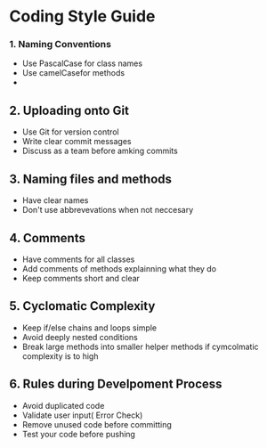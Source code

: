 # Coding Style Guide 
### 1. Naming Conventions

- Use PascalCase for class names  
- Use camelCasefor methods 
- 
## 2. Uploading onto Git

- Use Git for version control
- Write clear commit messages
- Discuss as a team before amking commits

## 3. Naming files and methods
- Have clear names
- Don't use abbrevevations when not neccesary 

## 4. Comments

- Have comments for all classes
- Add comments of methods explainning what they do
- Keep comments short and clear

## 5. Cyclomatic Complexity

- Keep if/else chains and loops simple
- Avoid deeply nested conditions
- Break large methods into smaller helper methods if cymcolmatic complexity is to high


## 6. Rules during Develpoment Process

- Avoid duplicated code 
- Validate user input( Error Check)
- Remove unused code before committing
- Test your code before pushing

